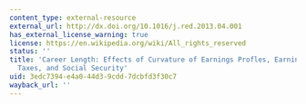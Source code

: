 ```yaml
---
content_type: external-resource
external_url: http://dx.doi.org/10.1016/j.red.2013.04.001
has_external_license_warning: true
license: https://en.wikipedia.org/wiki/All_rights_reserved
status: ''
title: 'Career Length: Effects of Curvature of Earnings Profles, Earnings Shocks,
  Taxes, and Social Security'
uid: 3edc7394-e4a0-44d3-9cdd-7dcbfd3f30c7
wayback_url: ''
---
```

